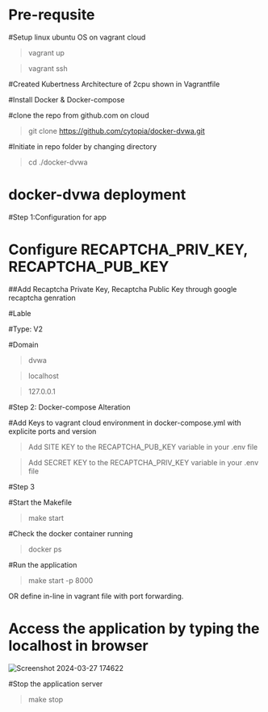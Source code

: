 # Pre-requsite #

#Setup linux ubuntu OS on vagrant cloud

>vagrant up

>vagrant ssh

#Created Kubertness Architecture of 2cpu shown in Vagrantfile

#Install Docker & Docker-compose

#clone the repo from github.com on cloud

>git clone https://github.com/cytopia/docker-dvwa.git

#Initiate in repo folder by changing directory

>cd ./docker-dvwa

# docker-dvwa deployment #

#Step 1:Configuration for app

# Configure RECAPTCHA_PRIV_KEY, RECAPTCHA_PUB_KEY 

##Add Recaptcha Private Key, Recaptcha Public Key through google recaptcha genration

#Lable

#Type: V2

#Domain

>dvwa

>localhost

>127.0.0.1


#Step 2: Docker-compose Alteration 

#Add Keys to vagrant cloud environment in docker-compose.yml with explicite ports and version

>Add SITE KEY to the RECAPTCHA_PUB_KEY variable in your .env file

>Add SECRET KEY to the RECAPTCHA_PRIV_KEY variable in your .env file


#Step 3

#Start the Makefile

>make start

#Check the docker container running
>docker ps

#Run the application

>make start -p 8000

OR define in-line in vagrant file with port forwarding.

# Access the application by typing the localhost in browser

![Screenshot 2024-03-27 174622](https://github.com/Rajil101/Accuknox/assets/86475883/d62b69bb-c72b-4fa2-8832-f96ea12e7856)



#Stop the application server

>make stop






